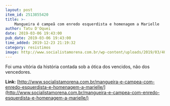 ```yaml
---
layout: post
item_id: 2513855420
title: >-
    Mangueira é campeã com enredo esquerdista e homenagem a Marielle
author: Tatu D'Oquei
date: 2019-03-06 19:43:00
pub_date: 2019-03-06 19:43:00
time_added: 2019-12-23 21:19:32
category: resistimos
image: http://www.socialistamorena.com.br/wp-content/uploads/2019/03/40322721703_3a1e40823d_k-e1551911640301.jpg
---
```


Foi uma vitória da história contada sob a ótica dos vencidos, não dos vencedores.

**Link:** [http://www.socialistamorena.com.br/mangueira-e-campea-com-enredo-esquerdista-e-homenagem-a-marielle/](http://www.socialistamorena.com.br/mangueira-e-campea-com-enredo-esquerdista-e-homenagem-a-marielle/)

